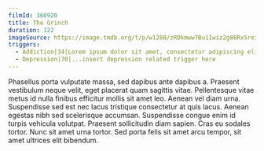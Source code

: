 ```yaml
---
filmId: 360920
title: The Grinch
duration: 122
imageSource: https://image.tmdb.org/t/p/w1280/zRDkmww7Bu11wiz2g86RxSreiY4.jpg
triggers:
  - Addiction|34|Lorem ipsum dolor sit amet, consectetur adipiscing elit. Donec vitae commodo neque. Curabitur euismod velit et laoreet condimentum. Lorem ipsum dolor sit amet, consectetur adipiscing elit.
  - Depression|70|...insert depression related trigger here
---
```


Phasellus porta vulputate massa, sed dapibus ante dapibus a. Praesent vestibulum neque velit, eget placerat quam sagittis vitae. Pellentesque vitae metus id nulla finibus efficitur mollis sit amet leo. Aenean vel diam urna. Suspendisse sed est nec lacus tristique consectetur at quis lacus. Aenean egestas nibh sed scelerisque accumsan. Suspendisse congue enim id turpis vehicula volutpat. Praesent sollicitudin diam sapien. Cras eu sodales tortor. Nunc sit amet urna tortor. Sed porta felis sit amet arcu tempor, sit amet ultrices elit bibendum.
